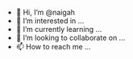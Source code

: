 - 👋 Hi, I’m @naigah
- 👀 I’m interested in ...
- 🌱 I’m currently learning ...
- 💞️ I’m looking to collaborate on ...
- 📫 How to reach me ...

<!---
naigah/naigah is a ✨ special ✨ repository because its `README.md` (this file) appears on your GitHub profile.
You can click the Preview link to take a look at your changes.
--->
